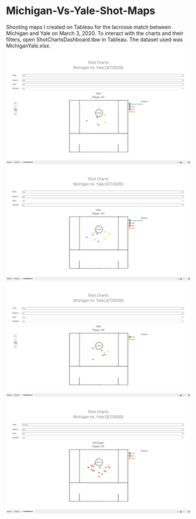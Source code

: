 # Michigan-Vs-Yale-Shot-Maps
Shooting maps I created on Tableau for the lacrosse match between Michigan and Yale on March 3, 2020.
To interact with the charts and their filters, open ShotChartsDashboard.tbw in Tableau. The dataset used was MichiganYale.xlsx.
![Map 1](./ShotChartImages/Map1.png)
![Map 2](./ShotChartImages/Map2.png)
![Map 3](./ShotChartImages/Map3.png)
![Map 4](./ShotChartImages/Map4.png)
